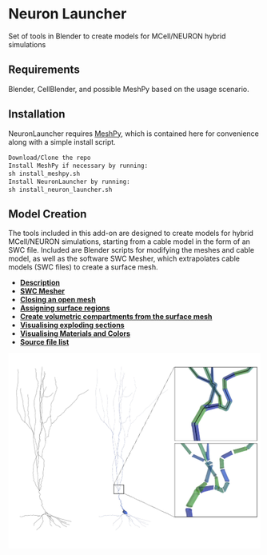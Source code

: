 # Neuron Launcher
Set of tools in Blender to create models for MCell/NEURON hybrid simulations

## Requirements

Blender, CellBlender, and possible MeshPy based on the usage scenario.

## Installation

NeuronLauncher requires [MeshPy](https://mathema.tician.de/software/meshpy/), which is contained here for convenience along with a simple install script.

	Download/Clone the repo
	Install MeshPy if necessary by running:
	sh install_meshpy.sh
	Install NeuronLauncher by running:
	sh install_neuron_launcher.sh

## Model Creation

The tools included in this add-on are designed to create models for hybrid MCell/NEURON simulations, starting from a cable model in the form of an SWC file. Included are Blender scripts for modifying the meshes and cable model, as well as the software SWC Mesher, which extrapolates cable models (SWC files) to create a surface mesh.

* **[Description](readme_files/description)**
* **[SWC Mesher](https://github.com/mcellteam/swc_mesher)**
* **[Closing an open mesh](readme_files/closing_mesh)**
* **[Assigning surface regions](readme_files/assigning_surface_regions)**
* **[Create volumetric compartments from the surface mesh](readme_files/creating_compartments)**
* **[Visualising exploding sections](readme_files/exploding_sections)**
* **[Visualising Materials and Colors](readme_files/visualising)**
* **[Source file list](readme_files/source_file_list)**

![Example](readme_files/figures/example.jpg?raw=true "Example")
